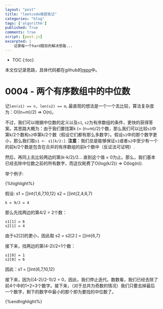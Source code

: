 ```yaml
---
layout: "post"
title: "leetcode难题笔记"
categories: "blog"
tags: ['algorithm']
published: True
comments: true
script: [post.js]
excerpted: |
    记录每一个hard题目的解决思路...
---
```


* TOC
{:toc}

本文仅记录思路，具体代码都在github的[repo](https://github.com/magodo/leetcode_practice.git)中。

# 0004 - 两个有序数组中的中位数

记`len(s1) == n, len(s2) == m`, 最直观的想法是一个一个去比较，算法复杂度为：O((n+m)/2) => O(n)。

不过，我们可以根据中位数的定义以及`s1`, `s2`为有序数组的条件，更快的获得答案。其思路大概为：由于我们要找第k (= (n+m)/2)个数，那么我们可以比较`s1`中第k/2个数和`s2`中第k/2个数（假设它们都有那么多数字）。假设`s1`中的那个数字更小，那么我们取`s1 <- s1[k/2:]`. **注意**：我们总是能够保证`s1`或者`s2`中至少有一个的前k/2个数是包含在合并的有序数组的前k个数中（反证法可证明）.

然后，再同上去比较两边的第(k-k/2)/2... 直到这个值 = 0为止。那么，我们基本已经去除中位数之前的所有数字，而这仅耗费了O(log(k/2)) => O(log(n)).

举个例子:

{%highlight%}

假设:
    s1 = []int{1,6,7,10,12}
    s2 = []int{2,4,6,7}

    k = 9/2 = 4
那么先找两边的第4/2 = 2个数：
    
    s1[1] = 6
    s2[1] = 4

由于s2[2]的更小，因此取 s2 = s2[2:] = []int{6,7}

接下来，找两边的第(4-2)/2=1个数：

    s1[0] = 1
    s2[0] = 6

因此：s1 = []int{6,7,10,12}

接下来，因为((4-2)/2-1)/2 = 0，因此，我们停止迭代。数数看，我们已经去除了前4个中的1+2=3个数字。接下来，（对于总共为奇数的情况）我们只要去掉最后一个数字，剩下的数字中最小的那个即为要找的中位数了。

{%endhighlight%}


